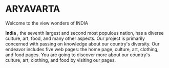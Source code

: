 # ARYAVARTA

Welcome to the view wonders of INDIA

<b> India </b>, the seventh largest and second most populous nation, has a diverse culture, art, food, and many other aspects. Our project is primarily concerned with passing on knowledge about our country's diversity.
Our endeavor includes five web pages: the home page, culture, art, clothing, and food pages. You are going to discover more about our country's culture, art, clothing, and food by visiting our pages.
